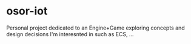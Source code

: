 # osor-iot
Personal project dedicated to an Engine+Game exploring concepts and design decisions I'm interesnted in such as ECS, …

